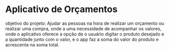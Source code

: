 # Aplicativo de Orçamentos

objetivo do projeto: Ajudar as pessoas na hora de realizar um orçamento ou realizar uma compra, onde a uma necessidade de acompanhar os valores, onde o aplicativo oferece a opção de o usuário digitar o produto desejado e a quantidade junto com o valor, e o app faz a soma do valor do produto e acrescenta na soma total.

